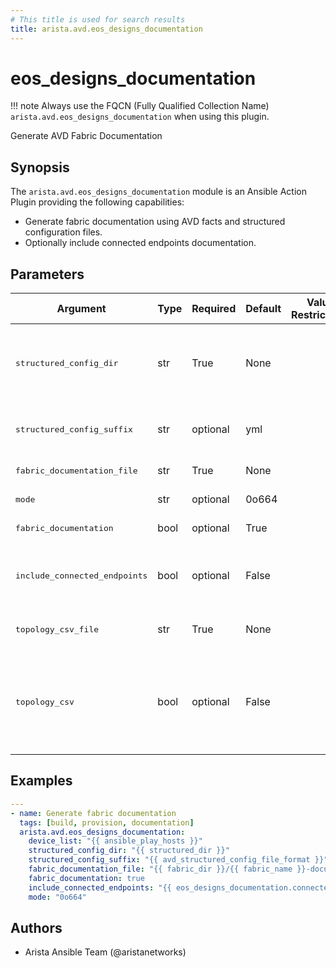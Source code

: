 ```yaml
---
# This title is used for search results
title: arista.avd.eos_designs_documentation
---
```

<!--
  ~ Copyright (c) 2023-2024 Arista Networks, Inc.
  ~ Use of this source code is governed by the Apache License 2.0
  ~ that can be found in the LICENSE file.
  -->

# eos_designs_documentation

!!! note
    Always use the FQCN (Fully Qualified Collection Name) `arista.avd.eos_designs_documentation` when using this plugin.

Generate AVD Fabric Documentation

## Synopsis

The `arista.avd.eos_designs_documentation` module is an Ansible Action Plugin providing the following capabilities:

- Generate fabric documentation using AVD facts and structured configuration files.
- Optionally include connected endpoints documentation.

## Parameters

| Argument | Type | Required | Default | Value Restrictions | Description |
| -------- | ---- | -------- | ------- | ------------------ | ----------- |
| <samp>structured_config_dir</samp> | str | True | None |  | Path to directory containing files with AVD structured configurations. |
| <samp>structured_config_suffix</samp> | str | optional | yml |  | File suffix for AVD structured configuration files. |
| <samp>fabric_documentation_file</samp> | str | True | None |  | Path to output Markdown file. |
| <samp>mode</samp> | str | optional | 0o664 |  | Mode of output files. |
| <samp>fabric_documentation</samp> | bool | optional | True |  | Generate fabric documentation. |
| <samp>include_connected_endpoints</samp> | bool | optional | False |  | Include connected endpoints in fabric documentation. |
| <samp>topology_csv_file</samp> | str | True | None |  | Path to output topology CSV file. |
| <samp>topology_csv</samp> | bool | optional | False |  | Generate Topology CSV with all interfaces towards other devices. Contains both ends of a link. |

## Examples

```yaml
---
- name: Generate fabric documentation
  tags: [build, provision, documentation]
  arista.avd.eos_designs_documentation:
    device_list: "{{ ansible_play_hosts }}"
    structured_config_dir: "{{ structured_dir }}"
    structured_config_suffix: "{{ avd_structured_config_file_format }}"
    fabric_documentation_file: "{{ fabric_dir }}/{{ fabric_name }}-documentation.md"
    fabric_documentation: true
    include_connected_endpoints: "{{ eos_designs_documentation.connected_endpoints | arista.avd.default(false) }}"
    mode: "0o664"
```

## Authors

- Arista Ansible Team (@aristanetworks)
